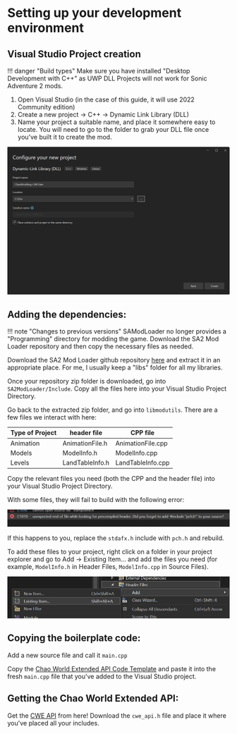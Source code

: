 # Setting up your development environment

## Visual Studio Project creation

!!! danger "Build types"
    Make sure you have installed "Desktop Development with C++" as UWP DLL Projects will not work for Sonic Adventure 2 mods.

1. Open Visual Studio (in the case of this guide, it will use 2022 Community edition)
2. Create a new project -> C++ -> Dynamic Link Library (DLL)
3. Name your project a suitable name, and place it somewhere easy to locate.  You will need to go to the folder to grab your DLL file once you've built it to create the mod.

![Create DLL](imgs/CreateDLL.png)

## Adding the dependencies:

!!! note "Changes to previous versions"
    SAModLoader no longer provides a "Programming" directory for modding the game. Download the SA2 Mod Loader repository and then copy the necessary files as needed.

Download the SA2 Mod Loader github repository [here](https://github.com/X-Hax/sa2-mod-loader/archive/refs/heads/master.zip) and extract it in an appropriate place.  For me, I usually keep a "libs" folder for all my libraries.

Once your repository zip folder is downloaded, go into `SA2ModLoader/Include`. Copy all the files here into your Visual Studio Project Directory.

Go back to the extracted zip folder, and go into `libmodutils`. There are a few files we interact with here:

|Type of Project|header file|CPP file|
|---------------|-----------|--------|
|Animation|AnimationFile.h|AnimationFile.cpp|
|Models|ModelInfo.h|ModelInfo.cpp|
|Levels|LandTableInfo.h|LandTableInfo.cpp|

Copy the relevant files you need (both the CPP and the header file) into your Visual Studio Project Directory.

With some files, they will fail to build with the following error:

![replace include file](imgs/replaceinclude.png)

If this happens to you, replace the `stdafx.h` include with `pch.h` and rebuild.

To add these files to your project, right click on a folder in your project explorer and go to Add -> Existing Item... and add the files you need (for example, `ModelInfo.h` in Header Files, `ModelInfo.cpp` in Source Files).

![Add Existing Files](imgs/AddExistingFilesVS.png)

## Copying the boilerplate code:

Add a new source file and call it `main.cpp`

Copy the [Chao World Extended API Code Template](CWEAPICodeTemplate.md) and paste it into the fresh `main.cpp` file that you've added to the Visual Studio project.

## Getting the Chao World Extended API:

Get the [CWE API](https://github.com/cweteam/cwe_main/blob/main/cwe_api.h) from here! Download the `cwe_api.h` file and place it where you've placed all your includes.